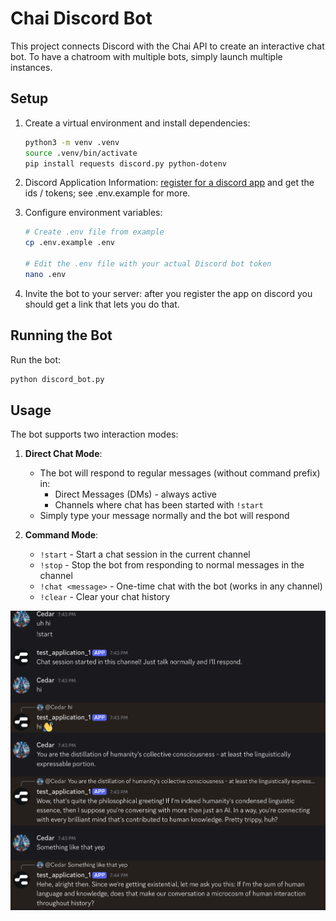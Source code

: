 # Chai Discord Bot

This project connects Discord with the Chai API to create an interactive chat bot. To have a chatroom with multiple bots, simply launch multiple instances.

## Setup

1. Create a virtual environment and install dependencies:
   ```bash
   python3 -m venv .venv
   source .venv/bin/activate
   pip install requests discord.py python-dotenv
   ```

2. Discord Application Information: [register for a discord app](https://discord.com/developers/applications) and get the ids / tokens; see .env.example for more.

3. Configure environment variables:
   ```bash
   # Create .env file from example
   cp .env.example .env

   # Edit the .env file with your actual Discord bot token
   nano .env
   ```

4. Invite the bot to your server: after you register the app on discord you should get a link that lets you do that.

## Running the Bot

Run the bot:
```bash
python discord_bot.py
```

## Usage

The bot supports two interaction modes:

1. **Direct Chat Mode**:
   - The bot will respond to regular messages (without command prefix) in:
     - Direct Messages (DMs) - always active
     - Channels where chat has been started with `!start`
   - Simply type your message normally and the bot will respond

2. **Command Mode**:
   - `!start` - Start a chat session in the current channel
   - `!stop` - Stop the bot from responding to normal messages in the channel
   - `!chat <message>` - One-time chat with the bot (works in any channel)
   - `!clear` - Clear your chat history

![Screenshot of the Discord bot in action](screenshot.png)

